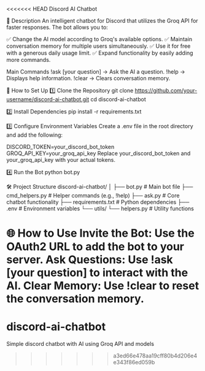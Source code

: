 <<<<<<< HEAD
Discord AI Chatbot

🤖 Description
An intelligent chatbot for Discord that utilizes the Groq API for faster responses. The bot allows you to:

✅ Change the AI model according to Groq's available options.
✅ Maintain conversation memory for multiple users simultaneously.
✅ Use it for free with a generous daily usage limit.
✅ Expand functionality by easily adding more commands.

Main Commands
!ask [your question] → Ask the AI a question.
!help → Displays help information.
!clear → Clears conversation memory.


🚀 How to Set Up
1️⃣ Clone the Repository
git clone https://github.com/your-username/discord-ai-chatbot.git
cd discord-ai-chatbot

2️⃣ Install Dependencies
pip install -r requirements.txt

3️⃣ Configure Environment Variables
Create a .env file in the root directory and add the following:

DISCORD_TOKEN=your_discord_bot_token
GROQ_API_KEY=your_groq_api_key
Replace your_discord_bot_token and your_groq_api_key with your actual tokens.

4️⃣ Run the Bot
python bot.py

🛠️ Project Structure
discord-ai-chatbot/
│
├── bot.py                # Main bot file
├── cmd_helpers.py        # Helper commands (e.g., !help)
├── ask.py                # Core chatbot functionality
├── requirements.txt      # Python dependencies
├── .env                  # Environment variables
└── utils/
    └── helpers.py        # Utility functions

🌐 How to Use
Invite the Bot: Use the OAuth2 URL to add the bot to your server.
Ask Questions: Use !ask [your question] to interact with the AI.
Clear Memory: Use !clear to reset the conversation memory.
=======
# discord-ai-chatbot
Simple discord chatbot with AI using Groq API and models
>>>>>>> a3ed66e478aa19cff80b4d206e4e343f86ed059b
